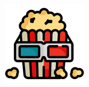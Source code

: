 <dl>
    <link rel="stylesheet" type="text/css" href="css/readme_styles.css">
    <img src="images/popcorn.png" class="center">
</dl>